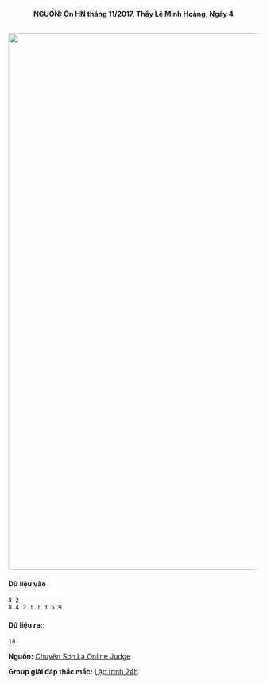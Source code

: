 **<center>NGUỒN: Ôn HN tháng 11/2017, Thầy Lê Minh Hoàng, Ngày 4</center>**
<br>

<img src="/images/problems/1021/dolls.svg" width=1080px>

#### Dữ liệu vào
```
8 2
8 4 2 1 1 3 5 9
```

#### Dữ liệu ra:
```
18
```
**Nguồn:** [Chuyên Sơn La Online Judge](http://csloj.ddns.net/)

**Group giải đáp thắc mắc:** [Lập trình 24h](https://www.facebook.com/groups/1386904321519984)